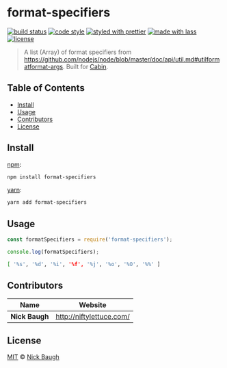 # format-specifiers

[![build status](https://img.shields.io/travis/niftylettuce/format-specifiers.svg)](https://travis-ci.org/niftylettuce/format-specifiers)
[![code style](https://img.shields.io/badge/code_style-XO-5ed9c7.svg)](https://github.com/sindresorhus/xo)
[![styled with prettier](https://img.shields.io/badge/styled_with-prettier-ff69b4.svg)](https://github.com/prettier/prettier)
[![made with lass](https://img.shields.io/badge/made_with-lass-95CC28.svg)](https://lass.js.org)
[![license](https://img.shields.io/github/license/niftylettuce/format-specifiers.svg)](LICENSE)

> A list (Array) of format specifiers from <https://github.com/nodejs/node/blob/master/doc/api/util.md#utilformatformat-args>.  Built for [Cabin][].


## Table of Contents

* [Install](#install)
* [Usage](#usage)
* [Contributors](#contributors)
* [License](#license)


## Install

[npm][]:

```sh
npm install format-specifiers
```

[yarn][]:

```sh
yarn add format-specifiers
```


## Usage

```js
const formatSpecifiers = require('format-specifiers');

console.log(formatSpecifiers);
```

```sh
[ '%s', '%d', '%i', '%f', '%j', '%o', '%O', '%%' ]
```


## Contributors

| Name           | Website                    |
| -------------- | -------------------------- |
| **Nick Baugh** | <http://niftylettuce.com/> |


## License

[MIT](LICENSE) © [Nick Baugh](http://niftylettuce.com/)


##

[npm]: https://www.npmjs.com/

[yarn]: https://yarnpkg.com/

[cabin]: https://cabinjs.com
